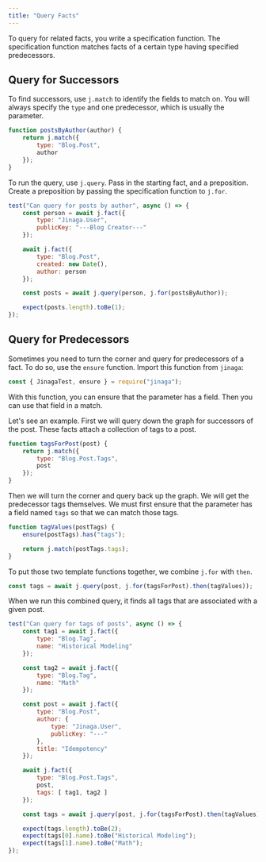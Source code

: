 ```yaml
---
title: "Query Facts"
---
```


To query for related facts, you write a specification function.
The specification function matches facts of a certain type having specified predecessors.

## Query for Successors

To find successors, use `j.match` to identify the fields to match on.
You will always specify the `type` and one predecessor, which is usually the parameter.

```javascript
function postsByAuthor(author) {
    return j.match({
        type: "Blog.Post",
        author
    });
}
```

To run the query, use `j.query`.
Pass in the starting fact, and a preposition.
Create a preposition by passing the specification function to `j.for`.

```javascript
test("Can query for posts by author", async () => {
    const person = await j.fact({
        type: "Jinaga.User",
        publicKey: "---Blog Creator---"
    });

    await j.fact({
        type: "Blog.Post",
        created: new Date(),
        author: person
    });

    const posts = await j.query(person, j.for(postsByAuthor));

    expect(posts.length).toBe(1);
});
```

## Query for Predecessors

Sometimes you need to turn the corner and query for predecessors of a fact.
To do so, use the `ensure` function.
Import this function from `jinaga`:

```javascript
const { JinagaTest, ensure } = require("jinaga");
```

With this function, you can ensure that the parameter has a field.
Then you can use that field in a match.

Let's see an example.
First we will query down the graph for successors of the post.
These facts attach a collection of tags to a post.

```javascript
function tagsForPost(post) {
    return j.match({
        type: "Blog.Post.Tags",
        post
    });
}
```

Then we will turn the corner and query back up the graph.
We will get the predecessor tags themselves.
We must first ensure that the parameter has a field named `tags` so that we can match those tags.

```javascript
function tagValues(postTags) {
    ensure(postTags).has("tags");

    return j.match(postTags.tags);
}
```

To put those two template functions together, we combine `j.for` with `then`.

```javascript
const tags = await j.query(post, j.for(tagsForPost).then(tagValues));
```

When we run this combined query, it finds all tags that are associated with a given post.

```javascript
test("Can query for tags of posts", async () => {
    const tag1 = await j.fact({
        type: "Blog.Tag",
        name: "Historical Modeling"
    });

    const tag2 = await j.fact({
        type: "Blog.Tag",
        name: "Math"
    });

    const post = await j.fact({
        type: "Blog.Post",
        author: {
            type: "Jinaga.User",
            publicKey: "---"
        },
        title: "Idempotency"
    });

    await j.fact({
        type: "Blog.Post.Tags",
        post,
        tags: [ tag1, tag2 ]
    });

    const tags = await j.query(post, j.for(tagsForPost).then(tagValues));

    expect(tags.length).toBe(2);
    expect(tags[0].name).toBe("Historical Modeling");
    expect(tags[1].name).toBe("Math");
});
```